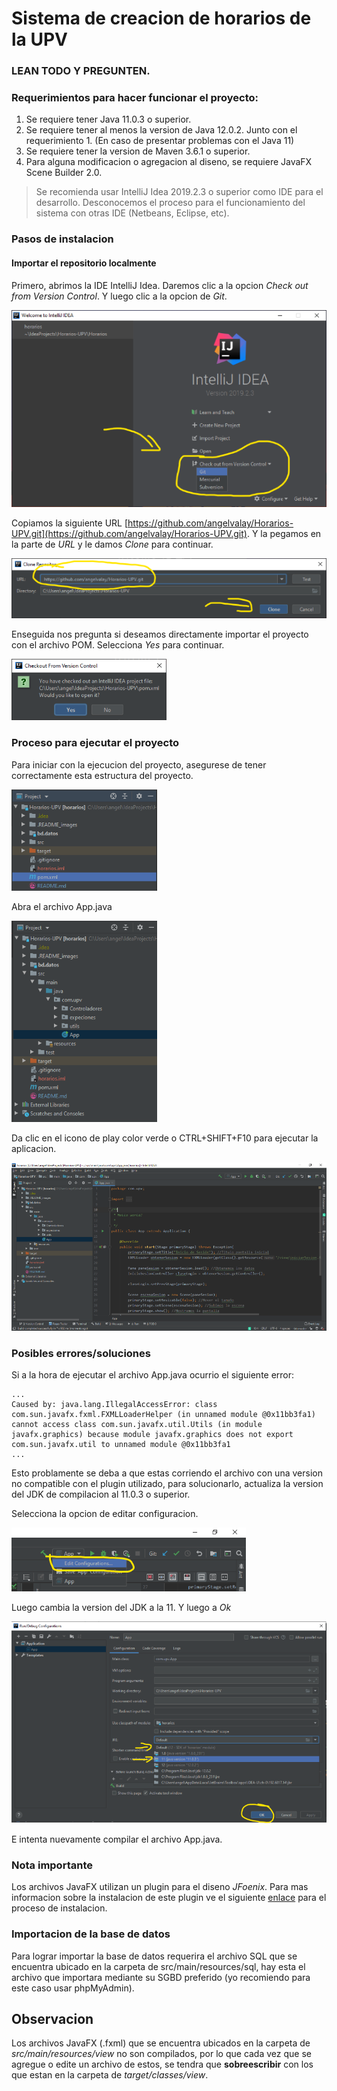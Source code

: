 # Sistema de creacion de horarios de la UPV

### **LEAN TODO Y PREGUNTEN.**

### Requerimientos para hacer funcionar el proyecto:
1. Se requiere tener Java 11.0.3 o superior.
2. Se requiere tener al menos la version de Java 12.0.2. Junto con el
   requerimiento 1. (En caso de presentar problemas con el Java 11)
3. Se requiere tener la version de Maven 3.6.1 o superior.
4. Para alguna modificacion o agregacion al diseno, se requiere JavaFX
   Scene Builder 2.0.

>Se recomienda usar IntelliJ Idea 2019.2.3 o superior como IDE para el
>desarrollo. Desconocemos el proceso para el funcionamiento del sistema
>con otras IDE (Netbeans, Eclipse, etc).

### Pasos de instalacion
#### Importar el repositorio localmente
Primero, abrimos la IDE IntelliJ Idea. Daremos clic a la opcion *Check
out from Version Control*. Y luego clic a la opcion de *Git*.

![](.README_images/pri1.png)

Copiamos la siguiente URL
[https://github.com/angelvalay/Horarios-UPV.git](https://github.com/angelvalay/Horarios-UPV.git).
Y la pegamos en la parte de *URL* y le damos *Clone* para continuar.

![](.README_images/secu2.png)

Enseguida nos pregunta si deseamos directamente importar el proyecto con
el archivo POM. Selecciona *Yes* para continuar.

![](.README_images/ter3.png)

### Proceso para ejecutar el proyecto
Para iniciar con la ejecucion del proyecto, asegurese de tener
correctamente esta estructura del proyecto.

![](.README_images/esct.png)

Abra el archivo App.java

![](.README_images/app.png)

Da clic en el icono de play color verde o CTRL+SHIFT+F10 para ejecutar
la aplicacion.

![](.README_images/play.png)

### Posibles errores/soluciones
Si a la hora de ejecutar el archivo App.java ocurrio el siguiente error:

```
... 
Caused by: java.lang.IllegalAccessError: class com.sun.javafx.fxml.FXMLLoaderHelper (in unnamed module @0x11bb3fa1)
cannot access class com.sun.javafx.util.Utils (in module
javafx.graphics) because module javafx.graphics does not export
com.sun.javafx.util to unnamed module @0x11bb3fa1
...
```

Esto problamente se deba a que estas corriendo el archivo con una
version no compatible con el plugin utilizado, para solucionarlo,
actualiza la version del JDK de compilacion al 11.0.3 o superior. 

Selecciona la opcion de editar configuracion.

![](.README_images/opc.png)

Luego cambia la version del JDK a la 11. Y luego a *Ok*

![](.README_images/java.png)

E intenta nuevamente compilar el archivo App.java.

### Nota importante
Los archivos JavaFX utilizan un plugin para el diseno *JFoenix*. Para
mas informacion sobre la instalacion de este plugin ve el siguiente
[enlace](http://www.jfoenix.com/) para el proceso de instalacion.

### Importacion de la base de datos 
Para lograr importar la base de datos requerira el archivo SQL que se
encuentra ubicado en la carpeta de src/main/resources/sql, hay esta el
archivo que importara mediante su SGBD preferido (yo recomiendo para
este caso usar phpMyAdmin).

## Observacion
Los archivos JavaFX (.fxml) que se encuentra ubicados en la carpeta de
*src/main/resources/view* no son compilados, por lo que cada vez que se
agregue o edite un archivo de estos, se tendra que **sobreescribir** con
los que estan en la carpeta de *target/classes/view*.